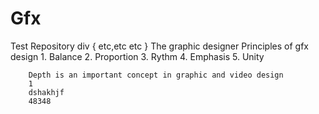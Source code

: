 # Gfx
Test Repository
div {
    etc,etc etc
        }
        The graphic designer 
        Principles of gfx design
        1. Balance
        2. Proportion
        3. Rythm
        4. Emphasis
        5. Unity
        
        Depth is an important concept in graphic and video design
        1
        dshakhjf
        48348
        
